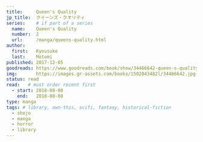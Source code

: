 ```yaml
---
title:     Queen's Quality
jp_title:  クイーンズ・クオリティ
series:    # if part of a series
  name:    Queen's Quality
  number:  2
  url:     /manga/queens-quality.html
author: 
  first:   Kyousuke 
  last:    Motomi
published: 2017-12-05
goodreads: https://www.goodreads.com/book/show/34466642-queen-s-quality-vol-2
img:       https://images.gr-assets.com/books/1502043482l/34466642.jpg
status: read
read:   # must order recent first
  - start: 2018-08-08  
    end:   2018-08-08 
type: manga
tags: # library, own-this, scifi, fantasy, historical-fiction
  - shojo
  - manga
  - horror
  - library
---
```



